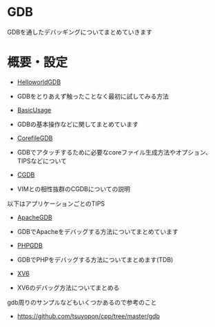 GDB
====
GDBを通したデバッギングについてまとめていきます

# 概要・設定
* [HelloworldGDB](HelloworldGDB.md)
 * GDBをとりあえず触ったことなく最初に試してみる方法

* [BasicUsage](BasicUsage.md)
 * GDBの基本操作などに関してまとめています

* [CorefileGDB](CorefileGDB.md)
 * GDBでアタッチするために必要なcoreファイル生成方法やオプション、TIPSなどについて

* [CGDB](CGDB.md)
 * VIMとの相性抜群のCGDBについての説明

以下はアプリケーションごとのTIPS
* [ApacheGDB](ApacheGDB.md)
 * GDBでApacheをデバッグする方法についてまとめています

* [PHPGDB](PHPGDB.md)
 * GDBでPHPをデバッグする方法についてまとめます(TDB)

* [XV6](XV6.md)
 * XV6のデバッグ方法についてまとめる

gdb周りのサンプルなどもいくつかあるので参考のこと
- https://github.com/tsuyopon/cpp/tree/master/gdb

